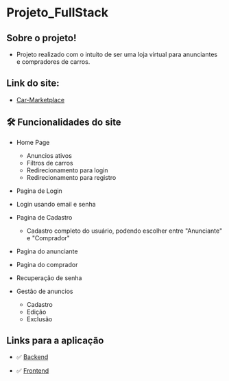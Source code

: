 # Projeto_FullStack

## Sobre o projeto!

- Projeto realizado com o intuito de ser uma loja virtual para anunciantes e compradores de carros.

## Link do site:

- [Car-Marketplace](https://car-marketplace-gbeovm6c9-joabeconrado19.vercel.app/)


## 🛠 Funcionalidades do site

- Home Page 
    - Anuncios ativos
    - Filtros de carros
    - Redirecionamento para login
    - Redirecionamento para registro

- Pagina de Login
 - Login usando email e senha

- Pagina de Cadastro
    - Cadastro completo do usuário, podendo escolher entre "Anunciante" e "Comprador"

- Pagina do anunciante
- Pagina do comprador
- Recuperação de senha

- Gestão de anuncios
    - Cadastro
    - Edição
    - Exclusão


## Links para a aplicação

- ✅ [Backend](https://github.com/JoabeConrado19/Car-Marketplace/tree/main/backend)

- ✅ [Frontend](https://github.com/JoabeConrado19/Car-Marketplace/tree/main/frontend)
